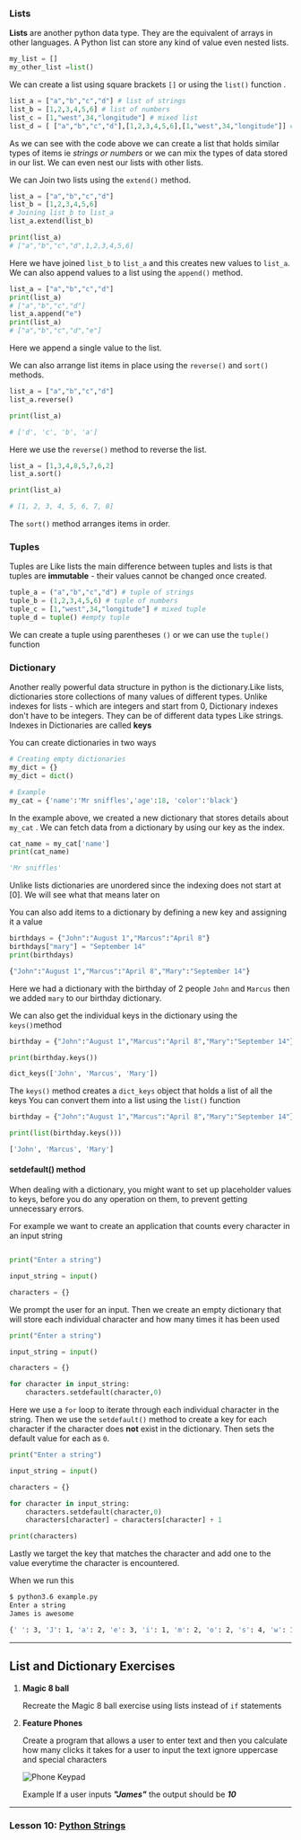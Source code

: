 ### Lists

**Lists**  are another python data type. They are the equivalent of arrays in other languages. A Python list can store any kind of value even nested lists.

```python
my_list = []
my_other_list =list()
```
We can create a list using square brackets `[]` or using the `list()` function .

```python
list_a = ["a","b","c","d"] # list of strings
list_b = [1,2,3,4,5,6] # list of numbers
list_c = [1,"west",34,"longitude"] # mixed list
list_d = [ ["a","b","c","d"],[1,2,3,4,5,6],[1,"west",34,"longitude"]] #nested list
```

As we can see with the code above we can create a list that holds similar types of items ie _strings or numbers_ or we can mix the types of data stored in our list.
We can even nest our lists with other lists.

We can Join two lists using the `extend()` method.

```python
list_a = ["a","b","c","d"]
list_b = [1,2,3,4,5,6]
# Joining list_b to list_a
list_a.extend(list_b)

print(list_a)
# ["a","b","c","d",1,2,3,4,5,6]

```
Here we have joined `list_b` to `list_a` and this creates new values to `list_a`. We can also append values to a list using the `append()` method.

```python
list_a = ["a","b","c","d"]
print(list_a)
# ["a","b","c","d"]
list_a.append("e")
print(list_a)
# ["a","b","c","d","e"]
```
Here we append a single value to the list.

We can also arrange list items in place using the `reverse()` and  `sort()` methods.
```python
list_a = ["a","b","c","d"]
list_a.reverse()

print(list_a)

# ['d', 'c', 'b', 'a']

```
Here we use the `reverse()` method to reverse the list.

```python
list_a = [1,3,4,8,5,7,6,2]
list_a.sort()

print(list_a)

# [1, 2, 3, 4, 5, 6, 7, 8]
```

The `sort()` method arranges items in order.




### Tuples

Tuples are Like lists the main difference between tuples and lists is that tuples are **immutable** - their values cannot be changed once created.

```python
tuple_a = ("a","b","c","d") # tuple of strings
tuple_b = (1,2,3,4,5,6) # tuple of numbers
tuple_c = [1,"west",34,"longitude"] # mixed tuple
tuple_d = tuple() #empty tuple
```
We can create a tuple using parentheses `()` or we can use the `tuple()` function

### Dictionary

Another really powerful data structure in python is the dictionary.Like lists, dictionaries store collections of many values of different types. Unlike indexes for lists - which are integers and start from 0, Dictionary indexes don't have to be integers. They can be  of different data types Like strings.  Indexes in Dictionaries are called **keys**

You can create dictionaries in two ways
```python
# Creating empty dictionaries
my_dict = {}
my_dict = dict()

# Example
my_cat = {'name':'Mr sniffles','age':18, 'color':'black'}

```


In the example above, we created a new dictionary that stores details about `my_cat` .
We can fetch data from a dictionary by using our key as the index.
```python
cat_name = my_cat['name']
print(cat_name)

'Mr sniffles'
```
Unlike lists dictionaries are unordered since the indexing does not start at [0]. We will see what that means later on

You can also add items to a dictionary by defining a new key and assigning it a value
```python
birthdays = {"John":"August 1","Marcus":"April 8"}
birthdays["mary"] = "September 14"
print(birthdays)

{"John":"August 1","Marcus":"April 8","Mary":"September 14"}

```
Here we had a dictionary with the birthday of 2 people `John` and	`Marcus` then we added `mary` to our birthday dictionary.

We can also get the individual keys in the dictionary  using the `keys()`method
```python
birthday = {"John":"August 1","Marcus":"April 8","Mary":"September 14"}

print(birthday.keys())

dict_keys(['John', 'Marcus', 'Mary'])

```
The `keys()` method creates a `dict_keys` object that holds a list of all the keys
You can convert them into a list using the `list()` function

```python
birthday = {"John":"August 1","Marcus":"April 8","Mary":"September 14"}

print(list(birthday.keys()))

['John', 'Marcus', 'Mary']

```
#### setdefault() method

When dealing with a dictionary, you might want to set up placeholder values to keys, before you do any operation on them, to prevent getting unnecessary errors.

For example we want to create an application that counts every character in an input string

```python

print("Enter a string")

input_string = input()

characters = {}

```
We prompt the user for an input. Then we create an empty dictionary that will store each individual character and how many times it has been used

```python
print("Enter a string")

input_string = input()

characters = {}

for character in input_string:
	characters.setdefault(character,0)
```
Here we use a `for` loop to iterate through each individual character in the string.
Then we use the `setdefault()` method to create a key for each character if the character does **not** exist in the dictionary. Then sets the default value for each as `0`.

```python
print("Enter a string")

input_string = input()

characters = {}

for character in input_string:
	characters.setdefault(character,0)
    characters[character] = characters[character] + 1

print(characters)
```
Lastly we target the key that matches the character and add one to the value everytime the character is encountered.


When we run this

```bash
$ python3.6 example.py
Enter a string
James is awesome

{' ': 3, 'J': 1, 'a': 2, 'e': 3, 'i': 1, 'm': 2, 'o': 2, 's': 4, 'w': 1}

```
---

## List and Dictionary Exercises

1. **Magic 8 ball**  

	Recreate the Magic 8 ball exercise using lists instead of `if` statements

 2. **Feature Phones**

	Create a program that allows a user to enter text and then you calculate how many clicks it takes for a user to input the text ignore uppercase and special characters

 	![Phone Keypad](https://i.stack.imgur.com/hHq4v.jpg)

    Example If a user inputs ***"James"*** the output should be ***10***


---
### Lesson 10: [Python Strings](./10_strings.md)
